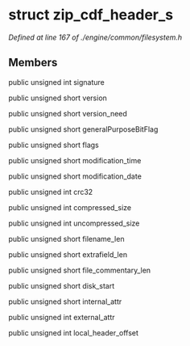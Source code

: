 # struct zip_cdf_header_s

*Defined at line 167 of ./engine/common/filesystem.h*

## Members

public unsigned int signature

public unsigned short version

public unsigned short version_need

public unsigned short generalPurposeBitFlag

public unsigned short flags

public unsigned short modification_time

public unsigned short modification_date

public unsigned int crc32

public unsigned int compressed_size

public unsigned int uncompressed_size

public unsigned short filename_len

public unsigned short extrafield_len

public unsigned short file_commentary_len

public unsigned short disk_start

public unsigned short internal_attr

public unsigned int external_attr

public unsigned int local_header_offset




